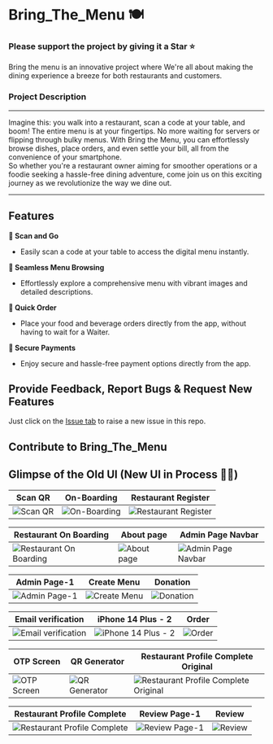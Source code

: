 # Bring_The_Menu 🍽️


### Please support the project by giving it a Star ⭐️

Bring the menu is an innovative project where We're all about making the dining experience a breeze for both restaurants and customers. 

### Project Description 
---
Imagine this: you walk into a restaurant, scan a code at your table, and boom! The entire menu is at your fingertips. No more waiting for servers or flipping through bulky menus. With Bring the Menu, you can effortlessly browse dishes, place orders, and even settle your bill, all from the convenience of your smartphone.<br>
So whether you're a restaurant owner aiming for smoother operations or a foodie seeking a hassle-free dining adventure, come join us on this exciting journey as we revolutionize the way we dine out. 

--- 


## Features


**📲 Scan and Go**

- Easily scan a code at your table to access the digital menu instantly.

**🔎 Seamless Menu Browsing**

- Effortlessly explore a comprehensive menu with vibrant images and detailed descriptions.
  
**🍕 Quick Order**

- Place your food and beverage orders directly from the app, without having to wait for a Waiter.   

**💸 Secure Payments**

- Enjoy secure and hassle-free payment options directly from the app.

## Provide Feedback, Report Bugs & Request New Features

Just click on the [Issue tab](https://github.com/m0hit-kumar/Bring-The-Menu/issues) to raise a new issue in this repo.

## Contribute to Bring_The_Menu






## Glimpse of the Old UI (New UI in Process 👨‍💻)


| Scan QR | On-Boarding | Restaurant Register |
| ------- | ----------- | ------------------ |
| ![Scan QR](https://github.com/m0hit-kumar/Bring-The-Menu/assets/60257288/001119ca-3a54-4702-af96-7a9a15f54883) | ![On-Boarding](https://github.com/m0hit-kumar/Bring-The-Menu/assets/60257288/3b849fba-4b5b-4039-9e6a-bc627c45de8d) | ![Restaurant Register](https://github.com/m0hit-kumar/Bring-The-Menu/assets/60257288/5b2cd1ee-1b0f-416d-a374-b4772cc49536) |

| Restaurant On Boarding | About page | Admin Page Navbar |
| ---------------------- | ---------- | ---------------- |
| ![Restaurant On Boarding](https://github.com/m0hit-kumar/Bring-The-Menu/assets/60257288/b3b6397f-7eaf-4b75-a87b-9ed77e42167e) | ![About page](https://github.com/m0hit-kumar/Bring-The-Menu/assets/60257288/7e4e5a82-34f7-4ef7-93cd-c4ebe6a9d103) | ![Admin Page Navbar](https://github.com/m0hit-kumar/Bring-The-Menu/assets/60257288/410a435d-5a7e-4e42-bcf7-a749f2ecb10b) |

| Admin Page-1 | Create Menu | Donation |
| ------------ | ----------- | -------- |
| ![Admin Page-1](https://github.com/m0hit-kumar/Bring-The-Menu/assets/60257288/7d49fc40-8732-423b-9c1a-f908332d9a0c) | ![Create Menu](https://github.com/m0hit-kumar/Bring-The-Menu/assets/60257288/b3e03ced-fa53-4428-bd26-ccdbfddbc9f9) | ![Donation](https://github.com/m0hit-kumar/Bring-The-Menu/assets/60257288/72c5affd-2f56-487d-b71e-b90f85edc880) |


| Email verification | iPhone 14 Plus - 2 | Order |
| ------------------ | ------------------ | ----- |
| ![Email verification](https://github.com/m0hit-kumar/Bring-The-Menu/assets/60257288/4cc75296-cf8f-4b22-9360-fd891ffd12a5) | ![iPhone 14 Plus - 2](https://github.com/m0hit-kumar/Bring-The-Menu/assets/60257288/40e191ee-b76d-4392-8bb9-533a04ecb0a7) | ![Order](https://github.com/m0hit-kumar/Bring-The-Menu/assets/60257288/a8d58fd7-af7d-4dd6-861d-a532a2f63ed1) |

| OTP Screen | QR Generator | Restaurant Profile Complete Original |
| ---------- | ------------ | ----------------------------------- |
| ![OTP Screen](https://github.com/m0hit-kumar/Bring-The-Menu/assets/60257288/dcab7115-e091-4b38-ba9e-a47433014745) | ![QR Generator](https://github.com/m0hit-kumar/Bring-The-Menu/assets/60257288/e44845a4-1a7c-477e-8e38-2b510421550e) | ![Restaurant Profile Complete Original](https://github.com/m0hit-kumar/Bring-The-Menu/assets/60257288/709877c6-2c94-4447-9b9f-dfe436410f96) |

| Restaurant Profile Complete | Review Page-1 | Review |
| --------------------------- | ------------- | ------ |
| ![Restaurant Profile Complete](https://github.com/m0hit-kumar/Bring-The-Menu/assets/60257288/4e347a0f-63a0-427c-9413-063e8b47e347) | ![Review Page-1](https://github.com/m0hit-kumar/Bring-The-Menu/assets/60257288/f6d7b763-33bb-489e-a8f9-001016bdfa40) | ![Review](https://github.com/m0hit-kumar/Bring-The-Menu/assets/60257288/bce2f94c-a2a3-4aff-9970-99ac333b4d15) |

